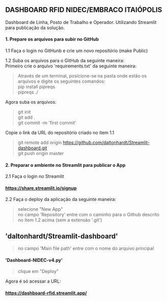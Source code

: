 ## DASHBOARD RFID NIDEC/EMBRACO ITAIÓPOLIS
Dashboard de Linha, Posto de Trabalho e Operador. Utilizando Streamlit para publicação da solução.
   
#### 1. Prepare os arquivos para subir no GitHub

1.1 Faça o login no GitHunb e crie um novo repositório (make Public)

1.2 Suba os arquivos para o GitHub da seguinte maneira:<br>
Primeiro crie o arquivo 'requirements.txt' da seguinte maneira:<br>
> Através de um terminal, posicione-se na pasta onde estão os arquivos e digite os seguintes comandos:<br>
> pip install pipreqs <br>
> pipreqs ./ <br>

Agora suba os arquivos:
> git init <br>
> git add . <br>
> git commit -m 'first commit' <br>

Copie o link da URL do repositório criado no item 1.1<br>
> git remote add origin https://github.com/daltonhardt/Streamlit-dashboard.git <br>
> git push origin master <br>
     
#### 2. Preparar o ambiente no Streamlit para publicar o App<br>

2.1 Faça o login no Streamlit<br>
#### https://share.streamlit.io/signup

2.2 Faça o deploy da aplicação da seguinte maneira:<br>
> selecione "New App"<br>
> no campo 'Repository' entre com o caminho para o Github descrito no item 1.2 acima (sem a extensão '.git')<br>

## 'daltonhardt/Streamlit-dashboard'
> no campo 'Main file path' entre com o nome do arquivo principal<br>
#### 'Dashboard-NIDEC-v4.py'
> clique em "Deploy"<br>

Agora é só acessar a URL:
#### https://dashboard-rfid.streamlit.app/
